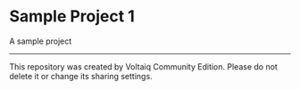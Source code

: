 # Sample Project 1

A sample project

---

This repository was created by Voltaiq Community Edition. Please do not delete it or change its
sharing settings.
